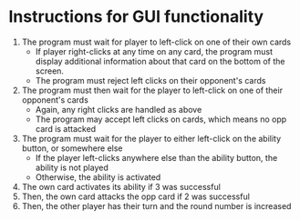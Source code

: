 # Instructions for GUI functionality

1. The program must wait for player to left-click on one of their own cards
   - If player right-clicks at any time on any card, the program must display
     additional information about that card on the bottom of the screen.
   - The program must reject left clicks on their opponent's cards
2. The program must then wait for the player to left-click on one of their opponent's cards
   - Again, any right clicks are handled as above
   - The program may accept left clicks on cards, which means no opp card is attacked
3. The program must wait for the player to either left-click on the ability button, or somewhere else
   - If the player left-clicks anywhere else than the ability button, the ability is not played
   - Otherwise, the ability is activated
4. The own card activates its ability if 3 was successful
5. Then, the own card attacks the opp card if 2 was successful
6. Then, the other player has their turn and the round number is increased
